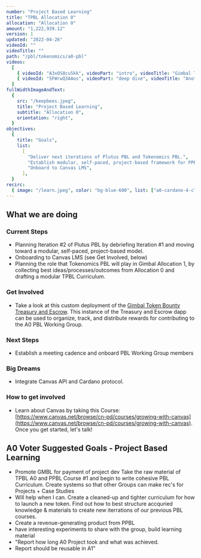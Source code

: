 ```yaml
---
number: "Project Based Learning"
title: "TPBL Allocation 0"
allocation: "Allocation 0"
amount: "1,222,939.12"
version: 1
updated: "2022-04-26"
videoId: ""
videoTitle: ""
path: "/pbl/tokenomics/a0-pbl"
videos:
  [
    { videoId: "A3xOS8cu5kk", videoPart: "intro", videoTitle: "Gimbal Treasury + Escrow for A0 Working Groups" },
    { videoId: "5FWrwQ3AAos", videoPart: "deep dive", videoTitle: "Another video!" },
  ]
fullWidthImageAndText:
  {
    src: "/keepbees.jpeg",
    title: "Project Based Learning",
    subtitle: "Allocation 0",
    orientation: "right",
  }
objectives:
  {
    title: "Goals",
    list:
      [
        "Deliver next iterations of Plutus PBL and Tokenomics PBL.",
        "Establish modular, self-paced, project-based framework for PPBL, TPBL, and [Your Working Group]PBL.",
        "Onboard to Canvas LMS",
      ],
  }
recirc:
  { image: "/learn.jpeg", color: "bg-blue-600", list: ["a0-cardano-4-climate", "a0-littlefish-foundation"] }
---
```


## What we are doing

### Current Steps
- Planning Iteration #2 of Plutus PBL by debriefing Iteration #1 and moving toward a modular, self-paced, project-based model.
- Onboarding to Canvas LMS (see Get Involved, below)
- Planning the role that Tokenomics PBL will play in Gimbal Allocation 1, by collecting best ideas/processes/outcomes from Allocation 0 and drafting a modular TPBL Curriculum.

### Get Involved
- Take a look at this custom deployment of the [Gimbal Token Bounty Treasury and Escrow](https://a0pblworkinggroup.gatsbyjs.io/bounties). This instance of the Treasury and Escrow dapp can be used to organize, track, and distribute rewards for contributing to the A0 PBL Working Group.

### Next Steps
- Establish a meeting cadence and onboard PBL Working Group members

### Big Dreams
- Integrate Canvas API and Cardano protocol.

### How to get involved
- Learn about Canvas by taking this Course: [https://www.canvas.net/browse/cn-pd/courses/growing-with-canvas](https://www.canvas.net/browse/cn-pd/courses/growing-with-canvas). Once you get started, let's talk!

## A0 Voter Suggested Goals - Project Based Learning
- Promote GMBL for payment of project dev	Take the raw material of TPBL A0 and PPBL Course #1 and begin to write cohesive PBL Curriculum. Create systems so that other Groups can make rec's for Projects + Case Studies
- Will help when I can.	Create a cleaned-up and tighter curriculum for how to launch a new token.	Find out how to best structure accquried knowledge & materials to create new iterrations of our previous PBL courses.
- Create a revenue-generating product from PPBL
- have interesting experiments to share with the group, build learning material
- "Report how long A0 Project took and what was achieved.
- Report should be reusable in A1"